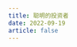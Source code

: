 ```yaml
---
title: 聪明的投资者
date: 2022-09-19
article: false
---
```


<PDF url="https://www.igarashi.icu:7779/pdf/%E9%87%91%E8%9E%8D%E5%AD%A6/%E8%81%AA%E6%98%8E%E7%9A%84%E6%8A%95%E8%B5%84%E8%80%85.pdf" height="880px"/>
